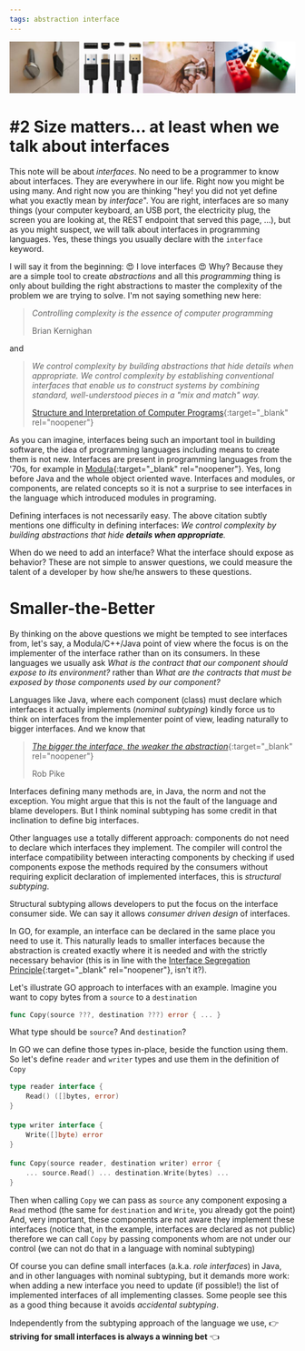 ```yaml
---
tags: abstraction interface
---
```

![interfaces](../images/headers/interfaces.png)
# #2 Size matters... at least when we talk about interfaces

This note will be about _interfaces_.
No need to be a programmer to know about interfaces.
They are everywhere in our life. 
Right now you might be using many.
And right now you are thinking "hey! you did not yet define what you exactly mean by _interface_".
You are right, interfaces are so many things (your computer keyboard, an USB port, the electricity plug, the screen you are looking at, the REST endpoint that served this page, ...), but as you might suspect, we will talk about interfaces in programming languages.
Yes, these things you usually declare with the `interface` keyword.

I will say it from the beginning: :heart_eyes: I love interfaces :heart_eyes: 
Why? 
Because they are a simple tool to create _abstractions_ and all this _programming_ thing is only about building the right abstractions to master the complexity of the problem we are trying to solve.
I'm not saying something new here:

> _Controlling complexity is the essence of computer programming_
>
> Brian Kernighan

and

> _We control complexity by building abstractions that hide details when appropriate. 
> We control complexity by establishing conventional interfaces that enable us to construct systems by combining standard, well-understood pieces in a "mix and match" way._
> 
> [Structure and Interpretation of Computer Programs](https://doc.lagout.org/programmation/Lisp/Scheme/SICP.pdf){:target="_blank" rel="noopener"}
 
As you can imagine, interfaces being such an important tool in building software, the idea of programming languages including means to create them is not new.
Interfaces are present in programming languages from the '70s, for example in [Modula](https://www.research-collection.ethz.ch/handle/20.500.11850/68669){:target="_blank" rel="noopener"}. 
Yes, long before Java and the whole object oriented wave. 
Interfaces and modules, or components, are related concepts so it is not a surprise to see interfaces in the language which introduced modules in programing.

Defining interfaces is not necessarily easy.
The above citation subtly mentions one difficulty in defining interfaces: _We control complexity by building abstractions that hide **details when appropriate**._

When do we need to add an interface? 
What the interface should expose as behavior?
These are not simple to answer questions, we could measure the talent of a developer by how she/he answers to these questions.

# Smaller-the-Better 

By thinking on the above questions we might be tempted to see interfaces from, let's say, a Modula/C++/Java point of view where the focus is on the implementer of the interface rather than on its consumers.
In these languages we usually ask _What is the contract that our component should expose to its environment?_ rather than _What are the contracts that must be exposed by those components used by our component?_

Languages like Java, where each component (class) must declare which interfaces it actually implements (_nominal subtyping_) kindly force us to think on interfaces from the implementer point of view, leading naturally to bigger interfaces.
And we know that
> [_The bigger the interface, the weaker the abstraction_](https://www.youtube.com/watch?v=PAAkCSZUG1c&t=5m17s){:target="_blank" rel="noopener"}
>
> Rob Pike

Interfaces defining many methods are, in Java, the norm and not the exception.
You might argue that this is not the fault of the language and blame developers.
But I think nominal subtyping has some credit in that inclination to define big interfaces.

Other languages use a totally different approach: components do not need to declare which interfaces they implement.
The compiler will control the interface compatibility between interacting components by checking if used components expose the methods required by the consumers without requiring explicit declaration of implemented interfaces, this is _structural subtyping_.

Structural subtyping allows developers to put the focus on the interface consumer side.
We can say it allows _consumer driven design_ of interfaces.

In GO, for example, an interface can be declared in the same place you need to use it.
This naturally leads to smaller interfaces because the abstraction is created exactly where it is needed and with the strictly necessary behavior (this is in line with the [Interface Segregation Principle](https://en.wikipedia.org/wiki/Interface_segregation_principle){:target="_blank" rel="noopener"}, isn't it?).

Let's illustrate GO approach to interfaces with an example.
Imagine you want to copy bytes from a `source` to a `destination`
```go
func Copy(source ???, destination ???) error { ... }
```

What type should be `source`? And `destination`?

In GO we can define those types in-place, beside the function using them.
So let's define `reader` and `writer` types and use them in the definition of `Copy`

```go
type reader interface {
    Read() ([]bytes, error)
}

type writer interface {
    Write([]byte) error
}

func Copy(source reader, destination writer) error { 
    ... source.Read() ... destination.Write(bytes) ... 
}
```

Then when calling `Copy` we can pass as `source` any component exposing a `Read` method (the same for `destination` and `Write`,  you already got the point)
And, very important, these components are not aware they implement these interfaces (notice that, in the example, interfaces are declared as not public)
therefore we can call `Copy` by passing components whom are not under our control (we can not do that in a language with nominal subtyping)

Of course you can define small interfaces (a.k.a. _role interfaces_) in Java, and in other languages with nominal subtyping, but it demands more work: when adding a new interface you need to update (if possible!) the list of implemented interfaces of all implementing classes.
Some people see this as a good thing because it avoids _accidental subtyping_.

Independently from the subtyping approach of the language we use, :point_right: **striving for small interfaces is always a winning bet** :point_left:
